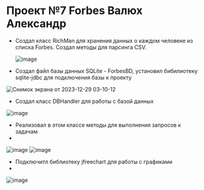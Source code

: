 # Проект №7 Forbes Валюх Александр

- Создал класс RichMan для хранения данных о каждом человеке из списка Forbes. Создал методы для парсинга CSV.

  ![image](https://github.com/AlexValue/Forbes/assets/107300467/0e8feb9c-cad1-452f-953d-2a4de991f7d8)

- Создал файл базы данных SQLite - ForbesBD, установил бибилиотеку sqlite-jdbc для подключения базы к проекту

![Снимок экрана от 2023-12-29 03-10-12](https://github.com/AlexValue/Forbes/assets/107300467/90682e4b-ead9-4050-9adf-4174a762887d)

- Создал класс DBHandler для работы с базой данных

![image](https://github.com/AlexValue/Forbes/assets/107300467/a7803415-edf6-4486-a91f-afe1275a745e)

- Реализовал в этом классе методы для выполнения запросов к задачам
- 
![image](https://github.com/AlexValue/Forbes/assets/107300467/f4768192-7522-46d3-a171-d1f6dfe08524)
![image](https://github.com/AlexValue/Forbes/assets/107300467/85d5e4f8-460d-469f-9e69-b7601a514cb0)

- Подключитл библиотеку jfreechart для работы с графиками
- 
![image](https://github.com/AlexValue/Forbes/assets/107300467/4c56e4ed-6546-4c2d-baee-1dcd0c5cba42)
